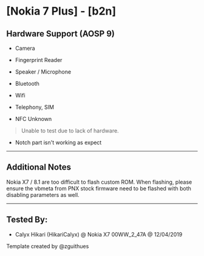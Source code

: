 # [Nokia 7 Plus] - [b2n]

## Hardware Support (AOSP 9)

* Camera
> 

* Fingerprint Reader
>

* Speaker / Microphone
> 
  
* Bluetooth
> 

* Wifi
> 

* Telephony, SIM

* NFC Unknown
> Unable to test due to lack of hardware.

* Notch part isn't working as expect
> 

***
## Additional Notes

Nokia X7 / 8.1 are too difficult to flash custom ROM.
When flashing, please ensure the vbmeta from PNX stock firmware need to be flashed with both disabling parameters as well.

***


## Tested By:
* Calyx Hikari (HikariCalyx) @ Nokia X7 00WW_2_47A @ 12/04/2019

Template created by @zguithues